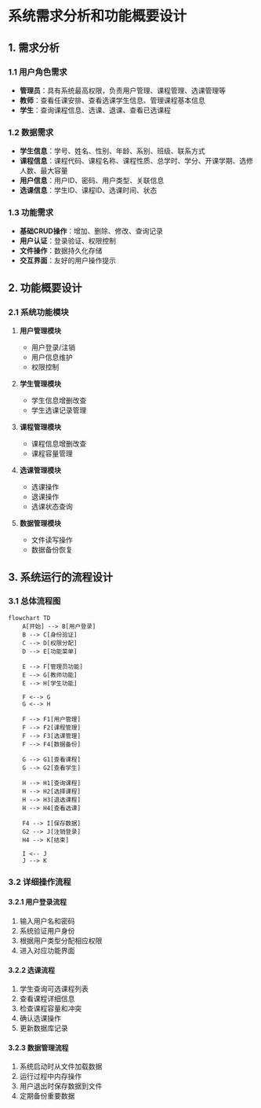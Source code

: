# 系统需求分析和功能概要设计

## 1. 需求分析

### 1.1 用户角色需求

- **管理员**：具有系统最高权限，负责用户管理、课程管理、选课管理等
- **教师**：查看任课安排、查看选课学生信息、管理课程基本信息
- **学生**：查询课程信息、选课、退课、查看已选课程

### 1.2 数据需求

- **学生信息**：学号、姓名、性别、年龄、系别、班级、联系方式
- **课程信息**：课程代码、课程名称、课程性质、总学时、学分、开课学期、选修人数、最大容量
- **用户信息**：用户ID、密码、用户类型、关联信息
- **选课信息**：学生ID、课程ID、选课时间、状态

### 1.3 功能需求

- **基础CRUD操作**：增加、删除、修改、查询记录
- **用户认证**：登录验证、权限控制
- **文件操作**：数据持久化存储
- **交互界面**：友好的用户操作提示

## 2. 功能概要设计

### 2.1 系统功能模块

1. **用户管理模块**
   - 用户登录/注销
   - 用户信息维护
   - 权限控制

2. **学生管理模块**
   - 学生信息增删改查
   - 学生选课记录管理

3. **课程管理模块**
   - 课程信息增删改查
   - 课程容量管理

4. **选课管理模块**
   - 选课操作
   - 退课操作
   - 选课状态查询

5. **数据管理模块**
   - 文件读写操作
   - 数据备份恢复

## 3. 系统运行的流程设计

### 3.1 总体流程图

```mermaid
flowchart TD
    A[开始] --> B[用户登录]
    B --> C[身份验证]
    C --> D[权限分配]
    D --> E[功能菜单]
    
    E --> F[管理员功能]
    E --> G[教师功能]
    E --> H[学生功能]
    
    F <--> G
    G <--> H
    
    F --> F1[用户管理]
    F --> F2[课程管理]
    F --> F3[选课管理]
    F --> F4[数据备份]
    
    G --> G1[查看课程]
    G --> G2[查看学生]
    
    H --> H1[查询课程]
    H --> H2[选择课程]
    H --> H3[退选课程]
    H --> H4[查看选课]
    
    F4 --> I[保存数据]
    G2 --> J[注销登录]
    H4 --> K[结束]
    
    I <-- J
    J --> K
```

### 3.2 详细操作流程

#### 3.2.1 用户登录流程

1. 输入用户名和密码
2. 系统验证用户身份
3. 根据用户类型分配相应权限
4. 进入对应功能界面

#### 3.2.2 选课流程

1. 学生查询可选课程列表
2. 查看课程详细信息
3. 检查课程容量和冲突
4. 确认选课操作
5. 更新数据库记录

#### 3.2.3 数据管理流程

1. 系统启动时从文件加载数据
2. 运行过程中内存操作
3. 用户退出时保存数据到文件
4. 定期备份重要数据 